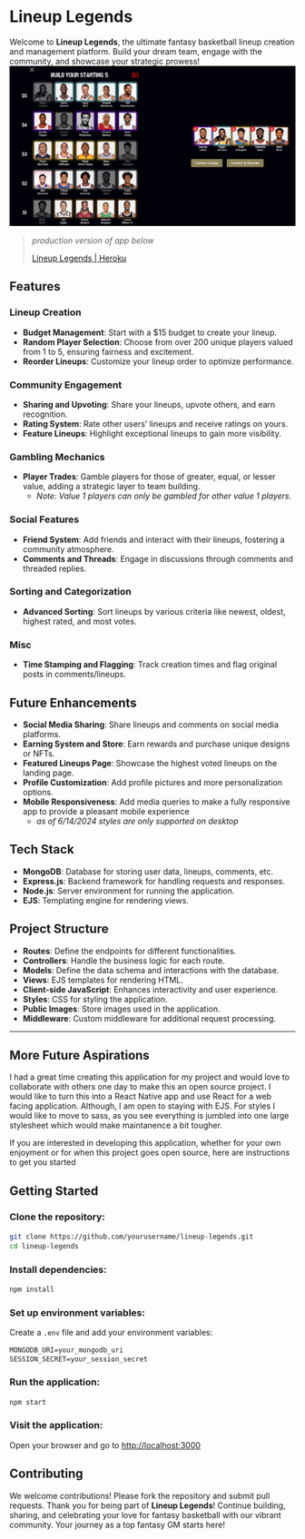 # Lineup Legends

Welcome to **Lineup Legends**, the ultimate fantasy basketball lineup creation and management platform. Build your dream team, engage with the community, and showcase your strategic prowess!
![Create Lineup Example](/public/images/landing/create-lineup-screenshot.png)

> *production version of app below*
> 
> [Lineup Legends | Heroku](https://lineup-legends-5bdbc4813272.herokuapp.com/)


## Features

### Lineup Creation
- **Budget Management**: Start with a $15 budget to create your lineup.
- **Random Player Selection**: Choose from over 200 unique players valued from 1 to 5, ensuring fairness and excitement.
- **Reorder Lineups**: Customize your lineup order to optimize performance.

### Community Engagement
- **Sharing and Upvoting**: Share your lineups, upvote others, and earn recognition.
- **Rating System**: Rate other users' lineups and receive ratings on yours.
- **Feature Lineups**: Highlight exceptional lineups to gain more visibility.

### Gambling Mechanics
- **Player Trades**: Gamble players for those of greater, equal, or lesser value, adding a strategic layer to team building.
  - *Note: Value 1 players can only be gambled for other value 1 players.*

### Social Features
- **Friend System**: Add friends and interact with their lineups, fostering a community atmosphere.
- **Comments and Threads**: Engage in discussions through comments and threaded replies.

### Sorting and Categorization
- **Advanced Sorting**: Sort lineups by various criteria like newest, oldest, highest rated, and most votes.

### Misc
- **Time Stamping and Flagging**: Track creation times and flag original posts in comments/lineups.

## Future Enhancements
- **Social Media Sharing**: Share lineups and comments on social media platforms.
- **Earning System and Store**: Earn rewards and purchase unique designs or NFTs.
- **Featured Lineups Page**: Showcase the highest voted lineups on the landing page.
- **Profile Customization**: Add profile pictures and more personalization options.
- **Mobile Responsiveness**: Add media queries to make a fully responsive app to provide a pleasant mobile experience 
  - *as of 6/14/2024 styles are only supported on desktop*




## Tech Stack
- **MongoDB**: Database for storing user data, lineups, comments, etc.
- **Express.js**: Backend framework for handling requests and responses.
- **Node.js**: Server environment for running the application.
- **EJS**: Templating engine for rendering views.

## Project Structure
- **Routes**: Define the endpoints for different functionalities.
- **Controllers**: Handle the business logic for each route.
- **Models**: Define the data schema and interactions with the database.
- **Views**: EJS templates for rendering HTML.
- **Client-side JavaScript**: Enhances interactivity and user experience.
- **Styles**: CSS for styling the application.
- **Public Images**: Store images used in the application.
- **Middleware**: Custom middleware for additional request processing.

---

## More Future Aspirations
I had a great time creating this application for my project and would love to collaborate with others one day to make this an open source project. I would like to turn this into a React Native app and use React for a web facing application. Although, I am open to staying with EJS. For styles I would like to move to sass, as you see everything is jumbled into one large stylesheet which would make maintanence a bit tougher. 

If you are interested in developing this application, whether for your own enjoyment or for when this project goes open source, here are instructions to get you started 


## Getting Started

### Clone the repository:

```bash
git clone https://github.com/yourusername/lineup-legends.git
cd lineup-legends
```

### Install dependencies:

```bash
npm install
```

### Set up environment variables:
Create a `.env` file and add your environment variables:

```env
MONGODB_URI=your_mongodb_uri
SESSION_SECRET=your_session_secret
```

### Run the application:

```bash
npm start
```

### Visit the application:
Open your browser and go to [http://localhost:3000](http://localhost:3000)

## Contributing

We welcome contributions! Please fork the repository and submit pull requests.
Thank you for being part of **Lineup Legends**! Continue building, sharing, and celebrating your love for fantasy basketball with our vibrant community. Your journey as a top fantasy GM starts here!